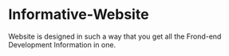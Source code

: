 # Informative-Website
Website is designed in such a way that you get all the Frond-end Development Information in one.
